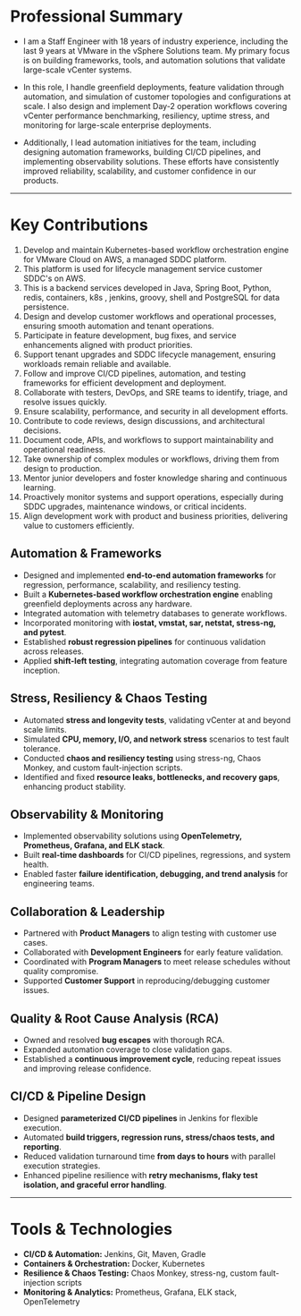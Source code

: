# Professional Summary  
- I am a Staff Engineer with 18 years of industry experience, including the last 9 years at VMware in the vSphere Solutions team. My primary focus is on building frameworks, tools, and automation solutions that validate large-scale vCenter systems.

- In this role, I handle greenfield deployments, feature validation through automation, and simulation of customer topologies and configurations at scale. I also design and implement Day-2 operation workflows covering vCenter performance benchmarking, resiliency, uptime stress, and monitoring for large-scale enterprise deployments.

- Additionally, I lead automation initiatives for the team, including designing automation frameworks, building CI/CD pipelines, and implementing observability solutions. These efforts have consistently improved reliability, scalability, and customer confidence in our products.
---

# Key Contributions  

1. Develop and maintain Kubernetes-based workflow orchestration engine for VMware Cloud on AWS, a managed SDDC platform.
2. This platform is used for lifecycle management service customer SDDC's on AWS.
2. This is a backend services developed in Java, Spring Boot, Python, redis, containers, k8s , jenkins, groovy, shell and PostgreSQL for data persistence.
3. Design and develop customer workflows and operational processes, ensuring smooth automation and tenant operations.
4. Participate in feature development, bug fixes, and service enhancements aligned with product priorities.
5. Support tenant upgrades and SDDC lifecycle management, ensuring workloads remain reliable and available.
6. Follow and improve CI/CD pipelines, automation, and testing frameworks for efficient development and deployment.
7. Collaborate with testers, DevOps, and SRE teams to identify, triage, and resolve issues quickly.
8. Ensure scalability, performance, and security in all development efforts.
10. Contribute to code reviews, design discussions, and architectural decisions.
11. Document code, APIs, and workflows to support maintainability and operational readiness.
12. Take ownership of complex modules or workflows, driving them from design to production.
13. Mentor junior developers and foster knowledge sharing and continuous learning.
14. Proactively monitor systems and support operations, especially during SDDC upgrades, maintenance windows, or critical incidents.
15. Align development work with product and business priorities, delivering value to customers efficiently.


## Automation & Frameworks  
- Designed and implemented **end-to-end automation frameworks** for regression, performance, scalability, and resiliency testing.  
- Built a **Kubernetes-based workflow orchestration engine** enabling greenfield deployments across any hardware.  
- Integrated automation with telemetry databases to generate workflows.  
- Incorporated monitoring with **iostat, vmstat, sar, netstat, stress-ng, and pytest**.  
- Established **robust regression pipelines** for continuous validation across releases.  
- Applied **shift-left testing**, integrating automation coverage from feature inception.  

## Stress, Resiliency & Chaos Testing  
- Automated **stress and longevity tests**, validating vCenter at and beyond scale limits.  
- Simulated **CPU, memory, I/O, and network stress** scenarios to test fault tolerance.  
- Conducted **chaos and resiliency testing** using stress-ng, Chaos Monkey, and custom fault-injection scripts.  
- Identified and fixed **resource leaks, bottlenecks, and recovery gaps**, enhancing product stability.  

## Observability & Monitoring  
- Implemented observability solutions using **OpenTelemetry, Prometheus, Grafana, and ELK stack**.  
- Built **real-time dashboards** for CI/CD pipelines, regressions, and system health.  
- Enabled faster **failure identification, debugging, and trend analysis** for engineering teams.  

## Collaboration & Leadership  
- Partnered with **Product Managers** to align testing with customer use cases.  
- Collaborated with **Development Engineers** for early feature validation.  
- Coordinated with **Program Managers** to meet release schedules without quality compromise.  
- Supported **Customer Support** in reproducing/debugging customer issues.  

## Quality & Root Cause Analysis (RCA)  
- Owned and resolved **bug escapes** with thorough RCA.  
- Expanded automation coverage to close validation gaps.  
- Established a **continuous improvement cycle**, reducing repeat issues and improving release confidence.  

## CI/CD & Pipeline Design  
- Designed **parameterized CI/CD pipelines** in Jenkins for flexible execution.  
- Automated **build triggers, regression runs, stress/chaos tests, and reporting**.  
- Reduced validation turnaround time **from days to hours** with parallel execution strategies.  
- Enhanced pipeline resilience with **retry mechanisms, flaky test isolation, and graceful error handling**.  

---

# Tools & Technologies  
- **CI/CD & Automation:** Jenkins, Git, Maven, Gradle  
- **Containers & Orchestration:** Docker, Kubernetes  
- **Resilience & Chaos Testing:** Chaos Monkey, stress-ng, custom fault-injection scripts  
- **Monitoring & Analytics:** Prometheus, Grafana, ELK stack, OpenTelemetry  
